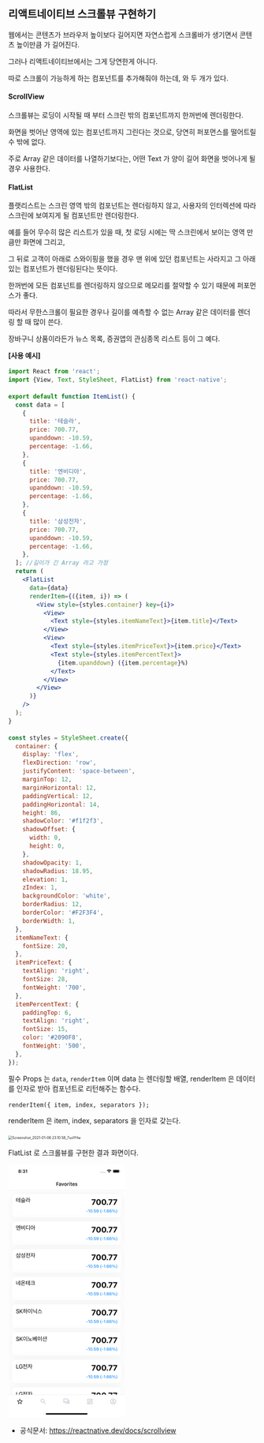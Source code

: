 ## 리액트네이티브 스크롤뷰 구현하기

웹에서는 콘텐츠가 브라우저 높이보다 길어지면 자연스럽게 스크롤바가 생기면서 콘텐츠 높이만큼 <body> 가 길어진다.

그러나 리액트네이티브에서는 그게 당연한게 아니다.

따로 스크롤이 가능하게 하는 컴포넌트를 추가해줘야 하는데, <ScrollView> 와 <FlatList> 두 개가 있다.



#### ScrollView

스크롤뷰는 로딩이 시작될 때 부터 스크린 밖의 컴포넌트까지 한꺼번에 렌더링한다.

화면을 벗어난 영역에 있는 컴포넌트까지 그린다는 것으로, 당연히 퍼포먼스를 떨어트릴 수 밖에 없다.

주로 Array 같은 데이터를 나열하기보다는, 어떤 Text 가 양이 길어 화면을 벗어나게 될 경우 사용한다.



#### FlatList

플랫리스트는 스크린 영역 밖의 컴포넌트는 렌더링하지 않고, 사용자의 인터렉션에 따라 스크린에 보여지게 될 컴포넌트만 렌더링한다.

예를 들어 무수히 많은 리스트가 있을 때, 첫 로딩 시에는 딱 스크린에서 보이는 영역 만큼만 화면에 그리고,

그 뒤로 고객이 아래로 스와이핑을 했을 경우 맨 위에 있던 컴포넌트는 사라지고 그 아래 있는 컴포넌트가 렌더링된다는 뜻이다.

한꺼번에 모든 컴포넌트를 렌더링하지 않으므로 메모리를 절약할 수 있기 때문에 퍼포먼스가 좋다.

따라서 무한스크롤이 필요한 경우나 길이를 예측할 수 없는 Array 같은 데이터를 렌더링 할 때 많이 쓴다.

장바구니 상품이라든가 뉴스 목록, 증권앱의 관심종목 리스트 등이 그 예다.



**[사용 예시]**

```jsx
import React from 'react';
import {View, Text, StyleSheet, FlatList} from 'react-native';

export default function ItemList() {
  const data = [
    {
      title: '테슬라',
      price: 700.77,
      upanddown: -10.59,
      percentage: -1.66,
    },
    {
      title: '엔비디아',
      price: 700.77,
      upanddown: -10.59,
      percentage: -1.66,
    },
    {
      title: '삼성전자',
      price: 700.77,
      upanddown: -10.59,
      percentage: -1.66,
    },
  ]; //길이가 긴 Array 라고 가정
  return (
    <FlatList
      data={data}
      renderItem={({item, i}) => (
        <View style={styles.container} key={i}>
          <View>
            <Text style={styles.itemNameText}>{item.title}</Text>
          </View>
          <View>
            <Text style={styles.itemPriceText}>{item.price}</Text>
            <Text style={styles.itemPercentText}>
              {item.upanddown} ({item.percentage}%)
            </Text>
          </View>
        </View>
      )}
    />
  );
}

const styles = StyleSheet.create({
  container: {
    display: 'flex',
    flexDirection: 'row',
    justifyContent: 'space-between',
    marginTop: 12,
    marginHorizontal: 12,
    paddingVertical: 12,
    paddingHorizontal: 14,
    height: 86,
    shadowColor: '#f1f2f3',
    shadowOffset: {
      width: 0,
      height: 0,
    },
    shadowOpacity: 1,
    shadowRadius: 18.95,
    elevation: 1,
    zIndex: 1,
    backgroundColor: 'white',
    borderRadius: 12,
    borderColor: '#F2F3F4',
    borderWidth: 1,
  },
  itemNameText: {
    fontSize: 20,
  },
  itemPriceText: {
    textAlign: 'right',
    fontSize: 28,
    fontWeight: '700',
  },
  itemPercentText: {
    paddingTop: 6,
    textAlign: 'right',
    fontSize: 15,
    color: '#2090F8',
    fontWeight: '500',
  },
});
```



필수 Props 는 `data`, `renderItem` 이며 data 는 렌더링할 배열, renderItem 은 데이터를 인자로 받아 컴포넌트로 리턴해주는 함수다.

`renderItem({ item, index, separators });`

renderItem 은 item, index, separators 을 인자로 갖는다.

<img src="/Users/yuriahn/TIL/images/Screenshot_2021-01-06 23.10.58_7uoYHw.png" alt="Screenshot_2021-01-06 23.10.58_7uoYHw" style="zoom:50%;" />



FlatList 로 스크롤뷰를 구현한 결과 화면이다.

<img src="https://github.com/uu29/TIL/blob/main/images/Simulator%20Screen%20Shot%20-%20iPhone%2011%20-%202021-01-07%20at%2020.31.35.png?raw=true" style="zoom:50%;" />



- 공식문서: https://reactnative.dev/docs/scrollview